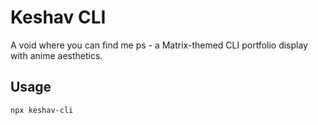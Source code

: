 # Keshav CLI
A void where you can find me 
ps - a Matrix-themed CLI portfolio display with anime aesthetics.

## Usage

```bash
npx keshav-cli